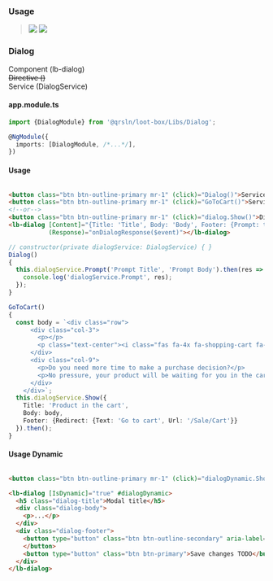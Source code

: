 ### Usage

> [![](https://img.shields.io/badge/Main-readme‌‌‌‌‌‌‌-white)](../../readme.desc.md) [![](https://img.shields.io/badge/readme-white)](readme.md)

### Dialog

Component (lb-dialog)  
~~Directive ()~~  
Service (DialogService)

#### app.module.ts

```typescript
import {DialogModule} from '@qrsln/loot-box/Libs/Dialog';

@NgModule({
  imports: [DialogModule, /*...*/],
})
```  

#### Usage

```html

<button class="btn btn-outline-primary mr-1" (click)="Dialog()">Service Dialog Prompt</button>
<button class="btn btn-outline-primary mr-1" (click)="GoToCart()">Service GoToCart</button>
<!--or-->
<button class="btn btn-outline-primary mr-1" (click)="dialog.Show()">Dialog Prompt</button>
<lb-dialog [Content]="{Title: 'Title', Body: 'Body', Footer: {Prompt: true}}" #dialog
           (Response)="onDialogResponse($event)"></lb-dialog>

```  

```typescript
// constructor(private dialogService: DialogService) { }
Dialog()
{
  this.dialogService.Prompt('Prompt Title', 'Prompt Body').then(res => {
    console.log('dialogService.Prompt', res);
  });
}

GoToCart()
{
  const body = `<div class="row">
      <div class="col-3">
        <p></p>
        <p class="text-center"><i class="fas fa-4x fa-shopping-cart fa-spin"></i></p>
      </div>
      <div class="col-9">
        <p>Do you need more time to make a purchase decision?</p>
        <p>No pressure, your product will be waiting for you in the cart.</p>
      </div>
    </div>`;
  this.dialogService.Show({
    Title: 'Product in the cart',
    Body: body,
    Footer: {Redirect: {Text: 'Go to cart', Url: '/Sale/Cart'}}
  }).then();
}
```  

#### Usage Dynamic

```html

<button class="btn btn-outline-primary mr-1" (click)="dialogDynamic.Show()">Dialog Dynamic</button>

<lb-dialog [IsDynamic]="true" #dialogDynamic>
  <h5 class="dialog-title">Modal title</h5>
  <div class="dialog-body">
    <p>...</p>
  </div>
  <div class="dialog-footer">
    <button type="button" class="btn btn-outline-secondary" aria-label="Close" (click)="dialogDynamic.Hide()">Close
    </button>
    <button type="button" class="btn btn-primary">Save changes TODO</button>
  </div>
</lb-dialog>
``` 
